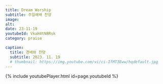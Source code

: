 ```yaml
---
title: Dream Worship
subtitle: 주일예배 찬양
image:
alt:
date: 23-11-19
youtubeId: VkaH4tN8Rsk
category: praise

caption:
  title: 경배와 찬양
  subtitle: 2023. 11. 19
  # thumbnail: https://img.youtube.com/vi/ci-IfMT3Eww/hqdefault.jpg
---
```


{% include youtubePlayer.html id=page.youtubeId %}
